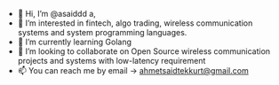 - 👋 Hi, I’m @asaiddd a,
- 👀 I’m interested in fintech, algo trading, wireless communication systems and system programming languages.
- 🌱 I’m currently learning Golang
- 💞️ I’m looking to collaborate on Open Source wireless communication projects and systems with low-latency requirement
- 📫 You can reach me by email -> ahmetsaidtekkurt@gmail.com

<!---
asaiddd/asaiddd is a ✨ special ✨ repository because its `README.md` (this file) appears on your GitHub profile.
You can click the Preview link to take a look at your changes.
--->
